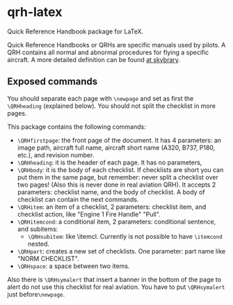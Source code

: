 # qrh-latex
Quick Reference Handbook package for LaTeX.

Quick Reference Handbooks or QRHs are specific manuals used by pilots. A QRH contains all normal and abnormal procedures for flying a specific
aircraft. A more detailed definition can be found [at skybrary](http://www.skybrary.aero/index.php/Quick_Reference_Handbook).

Exposed commands
----------------

You should separate each page with `\newpage` and set as first the `\QRHheading` (explained below). You should not split the checklist in more pages.

This package contains the following commands:
* `\QRHfirstpage`: the front page of the document. It has 4 parameters: an image path, aircraft full name, aircraft short name (A320, B737, P180, etc.), and revision number.
* `\QRHheading`: it is the header of each page. It has no parameters,
* `\QRHbody`: it is the body of each checklist. If checklists are short you can put them in the same page, but remember: never split a checklist over
two pages! (Also this is never done in real aviation QRH). It accepts 2 parameters: checklist name, and the body of checklist. A body of checklist can
contain the next commands.
* `\QRHitem`: an item of a checklist, 2 parameters: checklist item, and checklist action, like "Engine 1 Fire Handle" "Pull".
* `\QRHitemcond`: a conditional item, 2 parameters: conditional sentence, and subitems:
  * `\QRHsubitem`: like \itemcl. Currently is not possible to have `\itemcond` nested.
* `\QRHpart`: creates a new set of checklists. One parameter: part name like "NORM CHECKLIST".
* `\QRHspace`: a space between two items.

Also there is `\QRHsymalert` that insert a banner in the bottom of the page to alert do not use this checklist for real aviation. You have to put `\QRHsymalert` just before`\newpage`.


